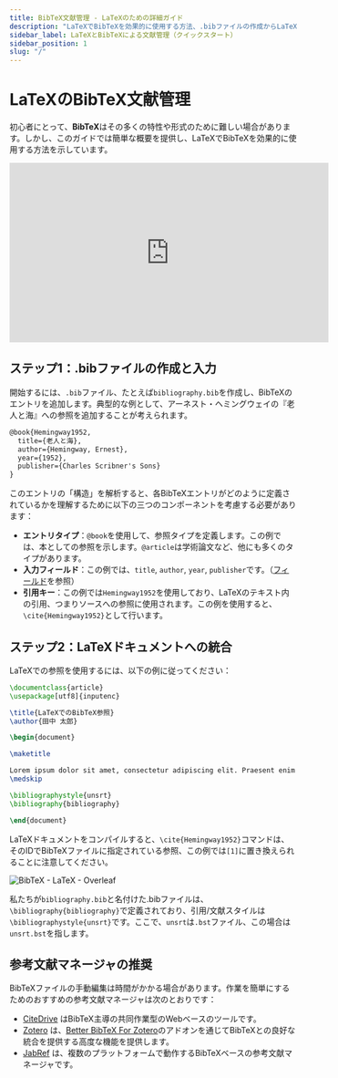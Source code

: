 ```yaml
---
title: BibTeX文献管理 - LaTeXのための詳細ガイド
description: "LaTeXでBibTeXを効果的に使用する方法、.bibファイルの作成からLaTeXドキュメントへの統合までを学びます。"
sidebar_label: LaTeXとBibTeXによる文献管理（クイックスタート）
sidebar_position: 1
slug: "/"
---
```


# LaTeXのBibTeX文献管理

初心者にとって、**BibTeX**はその多くの特性や形式のために難しい場合があります。しかし、このガイドでは簡単な概要を提供し、LaTeXでBibTeXを効果的に使用する方法を示しています。

<iframe width="560" height="315" src="https://www.youtube.com/embed/bHD94qM0vyg" title="YouTubeビデオプレーヤー" frameborder="0" allow="accelerometer; autoplay; clipboard-write; encrypted-media; gyroscope; picture-in-picture; web-share" allowfullscreen></iframe>

## ステップ1：.bibファイルの作成と入力

開始するには、`.bib`ファイル、たとえば`bibliography.bib`を作成し、BibTeXのエントリを追加します。典型的な例として、アーネスト・ヘミングウェイの『老人と海』への参照を追加することが考えられます。

```latex
@book{Hemingway1952,
  title={老人と海},
  author={Hemingway, Ernest},
  year={1952},
  publisher={Charles Scribner's Sons}
}
```

このエントリの「構造」を解析すると、各BibTeXエントリがどのように定義されているかを理解するために以下の三つのコンポーネントを考慮する必要があります：

- **エントリタイプ**：`@book`を使用して、参照タイプを定義します。この例では、本としての参照を示します。`@article`は学術論文など、他にも多くのタイプがあります。
- **入力フィールド**：この例では、`title`, `author`, `year`, `publisher`です。（[フィールド](/fields)を参照）
- **引用キー**：この例では`Hemingway1952`を使用しており、LaTeXのテキスト内の引用、つまりソースへの参照に使用されます。この例を使用すると、`\cite{Hemingway1952}`として行います。

## ステップ2：LaTeXドキュメントへの統合

LaTeXでの参照を使用するには、以下の例に従ってください：

```latex
\documentclass{article}
\usepackage[utf8]{inputenc}

\title{LaTeXでのBibTeX参照}
\author{田中 太郎}

\begin{document}

\maketitle

Lorem ipsum dolor sit amet, consectetur adipiscing elit. Praesent enim urna, dapibus et bibendum vel, consectetur et turpis. Cras a molestie nulla. \cite{Hemingway1952}
\medskip

\bibliographystyle{unsrt}
\bibliography{bibliography}

\end{document}

```

LaTeXドキュメントをコンパイルすると、`\cite{Hemingway1952}`コマンドは、そのIDでBibTeXファイルに指定されている参照、この例では`[1]`に置き換えられることに注意してください。

![BibTeX - LaTeX - Overleaf](@site/static/img/tutorial/LaTeX_Overleaf_BibTeX-Example.png)

私たちが`bibliography.bib`と名付けた.bibファイルは、`\bibliography{bibliography}`で定義されており、引用/文献スタイルは`\bibliographystyle{unsrt}`です。ここで、`unsrt`は`.bst`ファイル、この場合は`unsrt.bst`を指します。

## 参考文献マネージャの推奨

BibTeXファイルの手動編集は時間がかかる場合があります。作業を簡単にするためのおすすめの参考文献マネージャは次のとおりです：

- [CiteDrive](https://www.citedrive.com/) はBibTeX主導の共同作業型のWebベースのツールです。
- [Zotero](https://www.zotero.org/) は、[Better BibTeX For Zotero](https://retorque.re/zotero-better-bibtex/)のアドオンを通じてBibTeXとの良好な統合を提供する高度な機能を提供します。
- [JabRef](https://www.jabref.org/) は、複数のプラットフォームで動作するBibTeXベースの参考文献マネージャです。